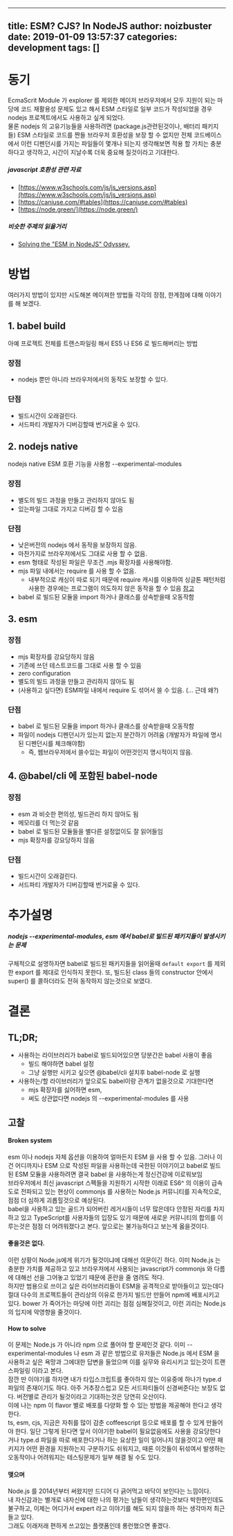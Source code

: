 
---
title:  ESM? CJS? In NodeJS
author: noizbuster
date:   2019-01-09 13:57:37
categories: development
tags: []
---

# 동기

EcmaScrit Module 가 explorer 를 제외한 메이저 브라우저에서 모두 지원이 되는 마당에 코드 재활용성 문제도 있고 해서 ESM 스타일로 일부 코드가 작성되었을 경우 nodejs 프로젝트에서도 사용하고 싶게 되었다.  
물론 nodejs 의 고유기능들을 사용하려면 (package.js관련된것이나, 배터리 패키지들) ESM 스타일로 코드를 짠들 브라우저 호환성을 보장 할 수 없지만 전체 코드베이스에서 이런 디펜던시를 가지는 파일들이 몇개나 되는지 생각해보면 적용 할 가치는 충분하다고 생각하고, 시간이 지날수록 더욱 중요해 질것이라고 기대한다.

##### javascript 호환성 관련 자료

* [https://www.w3schools.com/js/js_versions.asp](https://www.w3schools.com/js/js_versions.asp)
* [https://caniuse.com/#tables](https://caniuse.com/#tables)
* [https://node.green/](https://node.green/)

##### 비슷한 주제의 읽을거리

* [Solving the "ESM in NodeJS" Odyssey.](https://gist.github.com/WebReflection/a4e026e78af45ede8d0f7498cab44f91)

# 방법

여러가지 방법이 있지만 시도해본 메이져한 방법들 각각의 장점, 한계점에 대해 이야기를 해 보겠다.

## 1. babel build

아예 프로젝트 전체를 트랜스파일링 해서 ES5 나 ES6 로 빌드해버리는 방법

### 장점

* nodejs 뿐만 아니라 브라우저에서의 동작도 보장할 수 있다.

### 단점

* 빌드시간이 오래걸린다.
* 서드파티 개발자가 디버깅할때 번거로울 수 있다.

## 2. nodejs native

nodejs native ESM 호환 기능을 사용함
--experimental-modules 

### 장점

* 별도의 빌드 과정을 만들고 관리하지 않아도 됨
* 있는파일 그대로 가지고 디버깅 할 수 있음

### 단점

* 낮은버전의 nodejs 에서 동작을 보장하지 않음.
* 마찬가지로 브라우저에서도 그대로 사용 할 수 없음.
* esm 형태로 작성된 파일은 무조건 .mjs 확장자를 사용해야함.
* mjs 파일 내에서는 require 를 사용 할 수 없음.
  * 내부적으로 캐싱이 따로 되기 때문에 require 캐시를 이용하여 싱글톤 패턴처럼 사용한 경우에는 프로그램이 의도하지 않은 동작을 할 수 있음 [참고](https://nodejs.org/api/esm.html#esm_no_require_cache)
* babel 로 빌드된 모듈을 import 하거나 클래스를 상속받을때 오동작함

## 3. esm

### 장점

* mjs 확장자를 강요당하지 않음
* 기존에 쓰던 테스트코드를 그대로 사용 할 수 있음
* zero configuration
* 별도의 빌드 과정을 만들고 관리하지 않아도 됨
* (사용하고 싶다면) ESM파일 내에서 require 도 섞어서 쓸 수 있음. (... 근데 왜?)

### 단점

* babel 로 빌드된 모듈을 import 하거나 클래스를 상속받을때 오동작함
* 파일이 nodejs 디펜던시가 있는지 없는지 분간하기 어려움 (개발자가 파일에 명시된 디펜던시를 체크해야함)
  * 즉, 웹브라우저에서 쓸수있는 파일이 어떤것인지 명시적이지 않음.

## 4. @babel/cli 에 포함된 babel-node

### 장점

* esm 과 비슷한 편의성, 빌드관리 하지 않아도 됨
* 메모리를 더 먹는것 같음
* babel 로 빌드된 모듈들을 별다른 설정없이도 잘 읽어들임
* mjs 확장자를 강요당하지 않음

### 단점

* 빌드시간이 오래걸린다.
* 서드파티 개발자가 디버깅할때 번거로울 수 있다.

# 추가설명

##### nodejs --experimental-modules, esm 에서 babel로 빌드된 패키지들이 발생시키는 문제

구체적으로 설명하자면 babel로 빌드된 패키지들을 읽어올때 `default export` 를 제외한 export 를 제대로 인식하지 못한다.
또, 빌드된 class 들의 constructor 안에서 super() 를 콜하더라도 전혀 동작하지 않는것으로 보였다.

# 결론

## TL;DR;
* 사용하는 라이브러리가 babel로 빌드되어있으면 당분간은 babel 사용이 좋음
  * 빌드 해야하면 babel 설정
  * 그냥 실행만 시키고 싶으면 @babel/cli 설치후 babel-node 로 실행
* 사용하는/할 라이브러리가 앞으로도 babel이랑 관계가 없을것으로 기대한다면
  * mjs 확장자를 싫어하면 esm, 
  * 써도 상관없다면 nodejs 의 --experimental-modules 를 사용

## 고찰

#### Broken system

esm 이나 nodejs 자체 옵션을 이용하여 얼마든지 ESM 을 사용 할 수 있음. 그러나 이건 어디까지나 ESM 으로 작성된 파일을 사용하는데 국한된 이야기이고 babel로 빌드된 ESM 모듈을 사용하려면 결국 babel 을 사용하는게 정신건강에 이로워보임  
브라우저에서 최신 javascript 스펙들을 지원하기 시작한 이래로 ES6^ 의 이용이 급속도로 전파되고 있는 현상이 commonjs 를 사용하는 Node.js 커뮤니티를 지속적으로, 점점 더 심하게 괴롭힐것으로 예상된다.  
babel을 사용하고 있는 골드가 되어버린 레거시들이 너무 많은데다 안정된 자리를 차지하고 있고 TypeScript를 사용자들의 입장도 있기 때문에 새로운 커뮤니티의 합의를 이루는것은 점점 더 어려워졌다고 본다. 앞으로는 불가능하다고 보는게 옳을것이다.  

#### 좋을것은 없다.

이런 상황이 Node.js에게 위기가 될것이냐에 대해선 의문이긴 하다. 이미 Node.js 는 충분한 가치를 제공하고 있고 브라우저에서 사용되는 javascript가 commonjs 와 다름에 대해선 선을 그어놓고 있었기 때문에 혼란을 줄 염려도 적다.  
하지만 범용으로 쓰이고 싶은 라이브러리들이 ESM을 공격적으로 받아들이고 있는데다 절대 다수의 프로젝트들이 관리상의 이유로 한가지 빌드만 만들어 npm에 배포시키고 있다. bower 가 죽어가는 마당에 이런 괴리는 점점 심해질것이고, 이런 괴리는 Node.js 의 입지에 악영향을 줄것이다.

#### How to solve

이 문제는 Node.js 가 아니라 npm 으로 풀어야 할 문제인것 같다. 이미 --experimental-modules 나 esm 과 같은 방법으로 유저들은 Node.js 에서 ESM 을 사용하고 싶은 욕망과 그에대한 답변을 들었으며 이를 실무와 유리시키고 있는것이 트랜스파일링 이라고 본다.  
잠깐 딴 이야기를 하자면 내가 타입스크립트를 좋아하지 않는 이유중에 하나가 type.d 파일의 존재이기도 하다. 아주 거추장스럽고 모든 서드파티들이 신경써준다는 보장도 없다. 버전별로 관리가 될것이라고 기대하는것은 당연히 오산이다.  
이에 나는 npm 이 flavor 별로 배포를 다양화 할 수 있는 방법을 제공해야 한다고 생각한다.  
ts, esm, cjs, 지금은 자취를 많이 감춘 coffeescript 등으로 배포를 할 수 있게 만들어야 한다. 일단 그렇게 된다면 앞서 이야기한 babel이 필요없음에도 사용을 강요당한다거나 type.d 파일을 따로 배포한다거나 하는 요상한 일이 일어나지 않을것이고 어떤 패키지가 어떤 환경을 지원하는지 구분하기도 쉬워지고, 때론 이것들이 뒤섞여서 발생하는 오동작이나 어려워지는 테스팅문제가 일부 해결 될 수도 있다.

#### 맺으며

Node.js 를 2014년부터 써왔지만 드디어 다 긁어먹고 바닥이 보인다는 느낌이다.  
내 자신감과는 별개로 내자신에 대한 나의 평가는 남들이 생각하는것보다 박한편인데도 불구하고, 이제는 어디가서 expert 라고 이야기를 해도 되지 않을까 하는 생각마저 최근 들고 있다.  
그래도 이래저래 편하게 쓰고있는 플랫폼인데 롱런했으면 좋겠다.